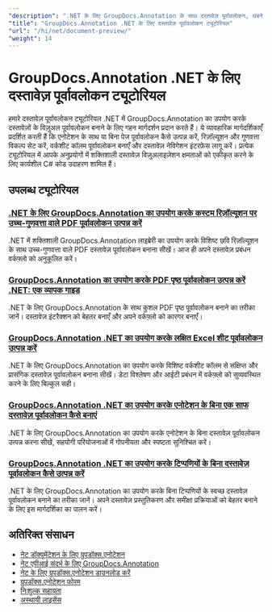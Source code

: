 ```yaml
---
"description": ".NET के लिए GroupDocs.Annotation के साथ दस्तावेज़ पूर्वावलोकन, थंबनेल और दृश्य प्रतिनिधित्व उत्पन्न करने के लिए पूर्ण ट्यूटोरियल।"
"title": "GroupDocs.Annotation .NET के लिए दस्तावेज़ पूर्वावलोकन ट्यूटोरियल"
"url": "/hi/net/document-preview/"
"weight": 14
---
```


# GroupDocs.Annotation .NET के लिए दस्तावेज़ पूर्वावलोकन ट्यूटोरियल

हमारे दस्तावेज़ पूर्वावलोकन ट्यूटोरियल .NET में GroupDocs.Annotation का उपयोग करके दस्तावेज़ों के विज़ुअल पूर्वावलोकन बनाने के लिए गहन मार्गदर्शन प्रदान करते हैं। ये व्यावहारिक मार्गदर्शिकाएँ प्रदर्शित करती हैं कि एनोटेशन के साथ या बिना पेज पूर्वावलोकन कैसे उत्पन्न करें, रिज़ॉल्यूशन और गुणवत्ता विकल्प सेट करें, वर्कशीट कॉलम पूर्वावलोकन बनाएँ और दस्तावेज़ नेविगेशन इंटरफ़ेस लागू करें। प्रत्येक ट्यूटोरियल में आपके अनुप्रयोगों में शक्तिशाली दस्तावेज़ विज़ुअलाइज़ेशन क्षमताओं को एकीकृत करने के लिए कार्यशील C# कोड उदाहरण शामिल हैं।

## उपलब्ध ट्यूटोरियल

### [.NET के लिए GroupDocs.Annotation का उपयोग करके कस्टम रिज़ॉल्यूशन पर उच्च-गुणवत्ता वाले PDF पूर्वावलोकन उत्पन्न करें](./generate-pdf-previews-custom-resolutions-groupdocs/)
.NET में शक्तिशाली GroupDocs.Annotation लाइब्रेरी का उपयोग करके विशिष्ट छवि रिज़ॉल्यूशन के साथ उच्च-गुणवत्ता वाले PDF दस्तावेज़ पूर्वावलोकन बनाना सीखें। आज ही अपने दस्तावेज़ प्रबंधन वर्कफ़्लो को अनुकूलित करें।

### [GroupDocs.Annotation का उपयोग करके PDF पृष्ठ पूर्वावलोकन उत्पन्न करें .NET: एक व्यापक गाइड](./generate-pdf-page-previews-groupdocs-annotation-net/)
.NET के लिए GroupDocs.Annotation के साथ कुशल PDF पृष्ठ पूर्वावलोकन बनाने का तरीका जानें। दस्तावेज़ इंटरैक्शन को बेहतर बनाएँ और अपने वर्कफ़्लो को कारगर बनाएँ।

### [GroupDocs.Annotation .NET का उपयोग करके लक्षित Excel शीट पूर्वावलोकन उत्पन्न करें](./groupdocs-annotation-net-create-previews-worksheet-columns/)
.NET के लिए GroupDocs.Annotation का उपयोग करके विशिष्ट वर्कशीट कॉलम से संक्षिप्त और प्रासंगिक दस्तावेज़ पूर्वावलोकन बनाना सीखें। डेटा विश्लेषण और आईटी प्रबंधन में वर्कफ़्लो को सुव्यवस्थित करने के लिए बिल्कुल सही।

### [GroupDocs.Annotation .NET का उपयोग करके एनोटेशन के बिना एक साफ दस्तावेज़ पूर्वावलोकन कैसे बनाएं](./create-document-preview-without-annotations-groupdocs-dotnet/)
.NET के लिए GroupDocs.Annotation का उपयोग करके एनोटेशन के बिना दस्तावेज़ पूर्वावलोकन उत्पन्न करना सीखें, सहयोगी परियोजनाओं में गोपनीयता और स्पष्टता सुनिश्चित करें।

### [GroupDocs.Annotation .NET का उपयोग करके टिप्पणियों के बिना दस्तावेज़ पूर्वावलोकन कैसे उत्पन्न करें](./groupdocs-annotation-net-document-preview-no-comments/)
.NET के लिए GroupDocs.Annotation का उपयोग करके बिना टिप्पणियों के स्वच्छ दस्तावेज़ पूर्वावलोकन बनाने का तरीका जानें। अपने दस्तावेज़ प्रस्तुतिकरण और समीक्षा प्रक्रियाओं को बेहतर बनाने के लिए इस मार्गदर्शिका का पालन करें।

## अतिरिक्त संसाधन

- [नेट डॉक्यूमेंटेशन के लिए ग्रुपडॉक्स.एनोटेशन](https://docs.groupdocs.com/annotation/net/)
- [नेट एपीआई संदर्भ के लिए GroupDocs.Annotation](https://reference.groupdocs.com/annotation/net/)
- [नेट के लिए ग्रुपडॉक्स.एनोटेशन डाउनलोड करें](https://releases.groupdocs.com/annotation/net/)
- [ग्रुपडॉक्स.एनोटेशन फोरम](https://forum.groupdocs.com/c/annotation)
- [निःशुल्क सहायता](https://forum.groupdocs.com/)
- [अस्थायी लाइसेंस](https://purchase.groupdocs.com/temporary-license/)